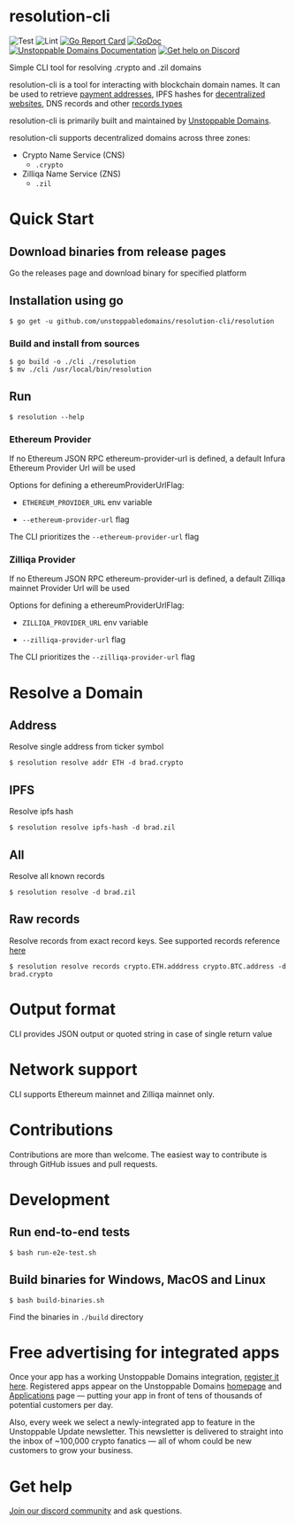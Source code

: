 # resolution-cli
![Test](https://github.com/unstoppabledomains/resolution-cli/actions/workflows/e2e-test.yml/badge.svg?branch=master)
![Lint](https://github.com/unstoppabledomains/resolution-cli/actions/workflows/lint.yml/badge.svg?branch=master)
[![Go Report Card](https://goreportcard.com/badge/github.com/unstoppabledomains/resolution-cli)](https://goreportcard.com/report/github.com/unstoppabledomains/resolution-cli)
[![GoDoc](https://godoc.org/github.com/unstoppabledomains/resolution-cli?status.svg)](https://pkg.go.dev/github.com/unstoppabledomains/resolution-cli)
[![Unstoppable Domains Documentation](https://img.shields.io/badge/docs-unstoppabledomains.com-blue)](https://docs.unstoppabledomains.com/)
[![Get help on Discord](https://img.shields.io/badge/Get%20help%20on-Discord-blueviolet)](https://discord.gg/b6ZVxSZ9Hn)

Simple CLI tool for resolving .crypto and .zil domains

resolution-cli is a tool for interacting with blockchain domain names. It can be used to retrieve [payment addresses](https://unstoppabledomains.com/features#Add-Crypto-Addresses), IPFS hashes for [decentralized websites](https://unstoppabledomains.com/features#Build-Website), DNS records and other [records types](https://docs.unstoppabledomains.com/domain-registry-essentials/records-reference)

resolution-cli is primarily built and maintained by [Unstoppable Domains](https://unstoppabledomains.com/).

resolution-cli supports decentralized domains across three zones:

- Crypto Name Service (CNS)
    - `.crypto`
- Zilliqa Name Service (ZNS)
    - `.zil`

# Quick Start

## Download binaries from release pages
Go the releases page and download binary for specified platform

## Installation using go

```shell
$ go get -u github.com/unstoppabledomains/resolution-cli/resolution
```

### Build and install from sources
```shell
$ go build -o ./cli ./resolution
$ mv ./cli /usr/local/bin/resolution
```

## Run

```shell
$ resolution --help
```

### Ethereum Provider

If no Ethereum JSON RPC ethereum-provider-url is defined, a default Infura Ethereum Provider Url will be used

Options for defining a ethereumProviderUrlFlag:

- `ETHEREUM_PROVIDER_URL` env variable

- `--ethereum-provider-url` flag

The CLI prioritizes the `--ethereum-provider-url` flag

### Zilliqa Provider

If no Ethereum JSON RPC ethereum-provider-url is defined, a default Zilliqa mainnet Provider Url will be used

Options for defining a ethereumProviderUrlFlag:

- `ZILLIQA_PROVIDER_URL` env variable

- `--zilliqa-provider-url` flag

The CLI prioritizes the `--zilliqa-provider-url` flag

# Resolve a Domain

## Address

Resolve single address from ticker symbol

```shell
$ resolution resolve addr ETH -d brad.crypto
```

## IPFS

Resolve ipfs hash

```shell
$ resolution resolve ipfs-hash -d brad.zil
```

## All

Resolve all known records

```shell
$ resolution resolve -d brad.zil
```

## Raw records

Resolve records from exact record keys. See supported records reference [here](https://docs.unstoppabledomains.com/domain-registry-essentials/records-reference)

```shell
$ resolution resolve records crypto.ETH.adddress crypto.BTC.address -d brad.crypto
```

# Output format
CLI provides JSON output or quoted string in case of single return value

# Network support
CLI supports Ethereum mainnet and Zilliqa mainnet only.

# Contributions
Contributions are more than welcome. The easiest way to contribute is through GitHub issues and pull requests.

# Development

## Run end-to-end tests
```shell
$ bash run-e2e-test.sh
```

## Build binaries for Windows, MacOS and Linux
```shell
$ bash build-binaries.sh
```
Find the binaries in `./build` directory  

# Free advertising for integrated apps

Once your app has a working Unstoppable Domains integration, [register it here](https://unstoppabledomains.com/app-submission). Registered apps appear on the Unstoppable Domains [homepage](https://unstoppabledomains.com/) and [Applications](https://unstoppabledomains.com/apps) page — putting your app in front of tens of thousands of potential customers per day.

Also, every week we select a newly-integrated app to feature in the Unstoppable Update newsletter. This newsletter is delivered to straight into the inbox of ~100,000 crypto fanatics — all of whom could be new customers to grow your business.

# Get help
[Join our discord community](https://discord.com/invite/b6ZVxSZ9Hn) and ask questions.  